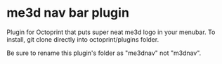# me3d nav bar plugin

Plugin for Octoprint that puts super neat me3d logo in your menubar.
To install, git clone directly into octoprint/plugins folder.

Be sure to rename this plugin's folder as "me3dnav" not "m3dnav".
